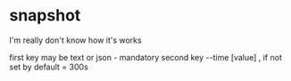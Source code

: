 # snapshot

I'm really don't know how it's works

first key may be text or  json - mandatory
second key --time [value] , 
if not set by default = 300s